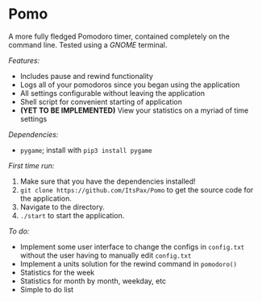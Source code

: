# Pomo
A more fully fledged Pomodoro timer, contained completely on the command line. Tested using a _GNOME_ terminal.  

_Features:_  
- Includes pause and rewind functionality  
- Logs all of your pomodoros since you began using the application  
- All settings configurable without leaving the application  
- Shell script for convenient starting of application  
- **(YET TO BE IMPLEMENTED)** View your statistics on a myriad of time settings  

_Dependencies:_  
- `pygame`; install with `pip3 install pygame`  

_First time run:_  
1. Make sure that you have the dependencies installed!  
2. `git clone https://github.com/ItsPax/Pomo` to get the source code for the application.  
3. Navigate to the directory.   
4. `./start` to start the application.  


_To do:_  
- Implement some user interface to change the configs in `config.txt` without the user having to manually edit `config.txt`
- Implement a units solution for the rewind command in `pomodoro()`  
- Statistics for the week  
- Statistics for month by month, weekday, etc  
- Simple to do list  
